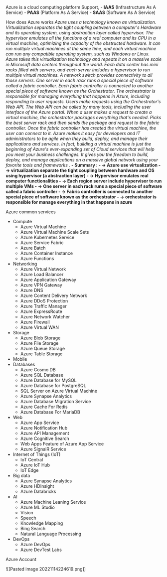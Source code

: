 Azure
	is a cloud computing platform
	Support,
		- **IAAS** (Infrastructure As A Service)
		- **PAAS** (Platform As A Service)
		- **SAAS** (Software  As A Service)

How does Azure works
	 *Azure uses a technology known as virtualization. Virtualization separates the tight coupling between a computer's Hardware and its operating system, using abstraction layer called hypervisor. The hypervisor emulates all the functions of a real computer and its CPU in a virtual machine, optimizing the capacity of the obstructed hardware. It can run multiple virtual machines at the same time, and each virtual machine can run any compatible operating system, such as Windows or Linux. Azure takes this virtualization technology and repeats it on a massive scale in Microsoft data centers throughout the world. Each data center has mini racks filled with servers, and each server includes a hypervisor to run multiple virtual machines. A network switch provides connectivity to all those servers. One server in each rack runs a special piece of software called a fabric controller. Each fabric controller is connected to another special piece of software known as the Orchestrator. The orchestrator is responsible for managing everything that happens in Azure, including responding to user requests. Users make requests using the Orchestrator's Web API. The Web API can be called by many tools, including the user interface of the Azure portal. When a user makes a request to create a virtual machine, the orchestrator packages everything that's needed. Picks the best server rack and then sends the package and request to the fabric controller. Once the fabric controller has created the virtual machine, the user can connect to it. Azure makes it easy for developers and IT administrators to be agile when they build, deploy, and manage their applications and services. In fact, building a virtual machine is just the beginning of Azure's ever-expanding set of Cloud services that will help you meet your business challenges. It gives you the freedom to build, deploy, and manage applications on a massive global network using your favorite tools and frameworks*
	 .
	**- Summary : 
		- -> Azure use virtualization
		- -> virtualization separate the tight coupling between hardware and OS using hypervisor (a abstraction layer)
		- -> Hypervisor emulates real computer functionalities
		- -> Each region server include hypervisor to run multiple VMs
		- -> One server in each rack runs a special piece of software called a fabric controller
		- -> Fabric controller is connected to another special piece of software known as the orchestrator
		- -> orchestrator is responsible for manage everything in that happens in azure** 

Azure common services
-   Compute
	- Azure Virtual Machine
	- Azure Virtual Machine Scale Sets
	- Azure Kubernetes Service
	- Azure Service Fabric
	- Azure Batch
	- Azure Container Instance
	- Azure Functions
-   Networking
	- Azure Virtual Network
	- Azure Load Balancer
	- Azure Application Gateway
	- Azure VPN Gateway
	- Azure DNS
	- Azure Content Delivery Network
	- Azure DDoS Protection
	- Azure Traffic Manager
	- Azure ExpressRoute
	- Azure Network Watcher
	- Azure Firewall
	- Azure Virtual WAN
-   Storage
	- Azure Blob Storage
	- Azure File Storage
	- Azure Queue Storage
	- Azure  Table Storage
-   Mobile
-   Databases
	- Azure Cosmo DB
	- Azure SQL Database
	- Azure Database for MySQL
	- Azure Database for PostgreSQL
	- SQL Server on Azure Virtual Machine
	- Azure Synapse Analytics
	- Azure Database Migration Service
	- Azure Cache For Redis
	- Azure Database For MariaDB
-   Web
	- Azure App Service
	- Azure Notification Hub
	- Azure API Management
	- Azure Cognitive Search
	- Web Apps Feature of Azure App Service
	- Azure SignalR Service
-   Internet of Things (IoT)
	- IoT Central
	- Azure IoT Hub
	- IoT Edge
-   Big data
	- Azure Synapse Analytics
	- Azure HDInsight
	- Azure Databricks
-   AI
	- Azure Machine Leaning Service
	- Azure ML Studio
	- Vision
	- Speech
	- Knowledge Mapping
	- Bing Search
	- Natural Language Processing
-   DevOps
	- Azure DevOps
	- Azure DevTest Labs


Azure Account

![[Pasted image 20221114224619.png]]